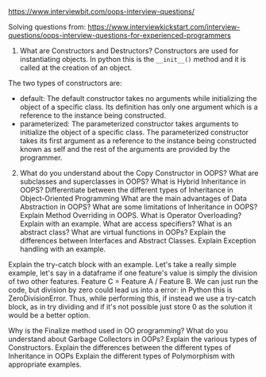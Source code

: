 https://www.interviewbit.com/oops-interview-questions/

Solving questions from: https://www.interviewkickstart.com/interview-questions/oops-interview-questions-for-experienced-programmers

1. What are Constructors and Destructors?
Constructors are used for instantiating objects. In python this is the `__init__()` method and it is called at the creation of an object.

The two types of constructors are:
+ default: The default constructor takes no arguments while initializing the object of a specific class. Its definition has only one argument which is a reference to the instance being constructed.
+ parameterized: The parameterized constructor takes arguments to initialize the object of a specific class. The parameterized constructor takes its first argument as a reference to the instance being constructed known as self and the rest of the arguments are provided by the programmer.

2. What do you understand about the Copy Constructor in OOPS?
What are subclasses and superclasses in OOPS?
What is Hybrid Inheritance in OOPS?
Differentiate between the different types of Inheritance in Object-Oriented Programming
What are the main advantages of Data Abstraction in OOPS?
What are some limitations of Inheritance in OOPS?
Explain Method Overriding in OOPS.
What is Operator Overloading? Explain with an example.
What are access specifiers?
What is an abstract class?
What are virtual functions in OOPs?
Explain the differences between Interfaces and Abstract Classes.
Explain Exception handling with an example.

Explain the try-catch block with an example.
Let's take a really simple example, let's say in a dataframe if one feature's value is simply the division of two other features. Feature C = Feature A / Feature B. We can just run the code, but division by zero could lead us into a error: in Python this is ZeroDivisionError. Thus, while performing this, if instead we use a try-catch block, as in try dividing and if it's not possible just store 0 as the solution it would be a better option.

Why is the Finalize method used in OO programming?
What do you understand about Garbage Collectors in OOPs?
Explain the various types of Constructors.
Explain the differences between the different types of Inheritance in OOPs
Explain the different types of Polymorphism with appropriate examples.